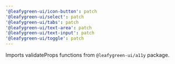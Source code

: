 ```yaml
---
'@leafygreen-ui/icon-button': patch
'@leafygreen-ui/select': patch
'@leafygreen-ui/tabs': patch
'@leafygreen-ui/text-area': patch
'@leafygreen-ui/text-input': patch
'@leafygreen-ui/toggle': patch
---
```


Imports validateProps functions from `@leafygreen-ui/a11y` package.
